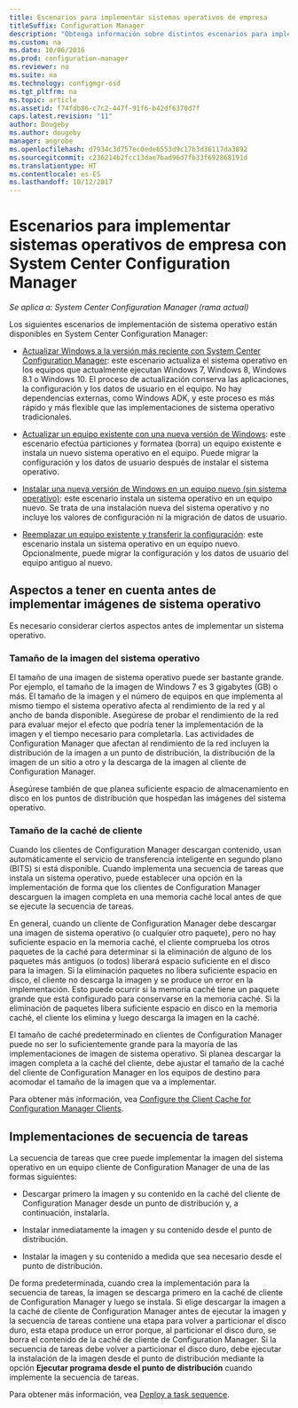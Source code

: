 ```yaml
---
title: Escenarios para implementar sistemas operativos de empresa
titleSuffix: Configuration Manager
description: "Obtenga información sobre distintos escenarios para implementar sistemas operativos de empresa con System Center Configuration Manager."
ms.custom: na
ms.date: 10/06/2016
ms.prod: configuration-manager
ms.reviewer: na
ms.suite: na
ms.technology: configmgr-osd
ms.tgt_pltfrm: na
ms.topic: article
ms.assetid: f74fdb86-c7c2-447f-91f6-b42df6370d7f
caps.latest.revision: "11"
author: Dougeby
ms.author: dougeby
manager: angrobe
ms.openlocfilehash: d7934c3d757ec0ede6553d9c17b3d36117da3892
ms.sourcegitcommit: c236214b2fcc13dae7bad96d7fb33f692868191d
ms.translationtype: HT
ms.contentlocale: es-ES
ms.lasthandoff: 10/12/2017
---
```

# <a name="scenarios-to-deploy-enterprise-operating-systems-with-system-center-configuration-manager"></a>Escenarios para implementar sistemas operativos de empresa con System Center Configuration Manager

*Se aplica a: System Center Configuration Manager (rama actual)*

Los siguientes escenarios de implementación de sistema operativo están disponibles en System Center Configuration Manager:  

-   [Actualizar Windows a la versión más reciente con System Center Configuration Manager](upgrade-windows-to-the-latest-version.md): este escenario actualiza el sistema operativo en los equipos que actualmente ejecutan Windows 7, Windows 8, Windows 8.1 o Windows 10. El proceso de actualización conserva las aplicaciones, la configuración y los datos de usuario en el equipo. No hay dependencias externas, como Windows ADK, y este proceso es más rápido y más flexible que las implementaciones de sistema operativo tradicionales.  

-   [Actualizar un equipo existente con una nueva versión de Windows](refresh-an-existing-computer-with-a-new-version-of-windows.md): este escenario efectúa particiones y formatea (borra) un equipo existente e instala un nuevo sistema operativo en el equipo. Puede migrar la configuración y los datos de usuario después de instalar el sistema operativo.  

-   [Instalar una nueva versión de Windows en un equipo nuevo (sin sistema operativo)](install-new-windows-version-new-computer-bare-metal.md): este escenario instala un sistema operativo en un equipo nuevo. Se trata de una instalación nueva del sistema operativo y no incluye los valores de configuración ni la migración de datos de usuario.  

-   [Reemplazar un equipo existente y transferir la configuración](replace-an-existing-computer-and-transfer-settings.md): este escenario instala un sistema operativo en un equipo nuevo. Opcionalmente, puede migrar la configuración y los datos de usuario del equipo antiguo al nuevo.  

## <a name="things-to-consider-before-you-deploy-operating-system-images"></a>Aspectos a tener en cuenta antes de implementar imágenes de sistema operativo  
 Es necesario considerar ciertos aspectos antes de implementar un sistema operativo.  

### <a name="operating-system-image-size"></a>Tamaño de la imagen del sistema operativo  
 El tamaño de una imagen de sistema operativo puede ser bastante grande. Por ejemplo, el tamaño de la imagen de Windows 7 es 3 gigabytes (GB) o más. El tamaño de la imagen y el número de equipos en que implementa al mismo tiempo el sistema operativo afecta al rendimiento de la red y al ancho de banda disponible. Asegúrese de probar el rendimiento de la red para evaluar mejor el efecto que podría tener la implementación de la imagen y el tiempo necesario para completarla. Las actividades de Configuration Manager que afectan al rendimiento de la red incluyen la distribución de la imagen a un punto de distribución, la distribución de la imagen de un sitio a otro y la descarga de la imagen al cliente de Configuration Manager.  

 Asegúrese también de que planea suficiente espacio de almacenamiento en disco en los puntos de distribución que hospedan las imágenes del sistema operativo.  

### <a name="client-cache-size"></a>Tamaño de la caché de cliente  
 Cuando los clientes de Configuration Manager descargan contenido, usan automáticamente el servicio de transferencia inteligente en segundo plano (BITS) si está disponible. Cuando implementa una secuencia de tareas que instala un sistema operativo, puede establecer una opción en la implementación de forma que los clientes de Configuration Manager descarguen la imagen completa en una memoria caché local antes de que se ejecute la secuencia de tareas.  

 En general, cuando un cliente de Configuration Manager debe descargar una imagen de sistema operativo (o cualquier otro paquete), pero no hay suficiente espacio en la memoria caché, el cliente comprueba los otros paquetes de la caché para determinar si la eliminación de alguno de los paquetes más antiguos (o todos) liberará espacio suficiente en el disco para la imagen. Si la eliminación paquetes no libera suficiente espacio en disco, el cliente no descarga la imagen y se produce un error en la implementación. Esto puede ocurrir si la memoria caché tiene un paquete grande que está configurado para conservarse en la memoria caché. Si la eliminación de paquetes libera suficiente espacio en disco en la memoria caché, el cliente los elimina y luego descarga la imagen en la caché.  

 El tamaño de caché predeterminado en clientes de Configuration Manager puede no ser lo suficientemente grande para la mayoría de las implementaciones de imagen de sistema operativo. Si planea descargar la imagen completa a la caché del cliente, debe ajustar el tamaño de la caché del cliente de Configuration Manager en los equipos de destino para acomodar el tamaño de la imagen que va a implementar.  

 Para obtener más información, vea [Configure the Client Cache for Configuration Manager Clients](../../core/clients/manage/manage-clients.md#BKMK_ClientCache).  

## <a name="task-sequence-deployments"></a>Implementaciones de secuencia de tareas  
 La secuencia de tareas que cree puede implementar la imagen del sistema operativo en un equipo cliente de Configuration Manager de una de las formas siguientes:  

-   Descargar primero la imagen y su contenido en la caché del cliente de Configuration Manager desde un punto de distribución y, a continuación, instalarla.  

-   Instalar inmediatamente la imagen y su contenido desde el punto de distribución.  

-   Instalar la imagen y su contenido a medida que sea necesario desde el punto de distribución.  

 De forma predeterminada, cuando crea la implementación para la secuencia de tareas, la imagen se descarga primero en la caché de cliente de Configuration Manager y luego se instala. Si elige descargar la imagen a la caché de cliente de Configuration Manager antes de ejecutar la imagen y la secuencia de tareas contiene una etapa para volver a particionar el disco duro, esta etapa produce un error porque, al particionar el disco duro, se borra el contenido de la caché de cliente de Configuration Manager. Si la secuencia de tareas debe volver a particionar el disco duro, debe ejecutar la instalación de la imagen desde el punto de distribución mediante la opción **Ejecutar programa desde el punto de distribución**  cuando implemente la secuencia de tareas.  

 Para obtener más información, vea [Deploy a task sequence](manage-task-sequences-to-automate-tasks.md#BKMK_DeployTS).  
